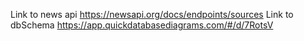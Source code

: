 Link to news api https://newsapi.org/docs/endpoints/sources
Link to dbSchema https://app.quickdatabasediagrams.com/#/d/7RotsV
